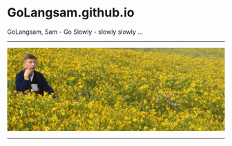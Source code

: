 # GoLangsam.github.io

GoLangsam, Sam - Go Slowly - slowly slowly ...

---
![Contemplating](IMG_3303-Cover.JPG)

---

